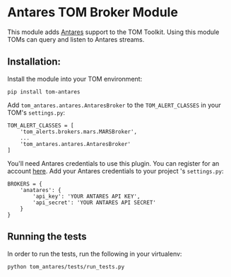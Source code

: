 # Antares TOM Broker Module

This module adds [Antares](https://antares.noao.edu/) support to the TOM
Toolkit. Using this module TOMs can query and listen to Antares streams.

## Installation:

Install the module into your TOM environment:

    pip install tom-antares

Add `tom_antares.antares.AntaresBroker` to the `TOM_ALERT_CLASSES` in your TOM's
`settings.py`:

    TOM_ALERT_CLASSES = [
        'tom_alerts.brokers.mars.MARSBroker',
        ...
        'tom_antares.antares.AntaresBroker'
    ]

You'll need Antares credentials to use this plugin. You can register for an account [here](https://antares.noao.edu/accounts/register/). Add your Antares credentials to your project
's `settings.py`:

    BROKERS = {
        'anatares': {
            'api_key': 'YOUR ANTARES API KEY',
            'api_secret': 'YOUR ANTARES API SECRET'
        }
    }

## Running the tests

In order to run the tests, run the following in your virtualenv:

`python tom_antares/tests/run_tests.py`
